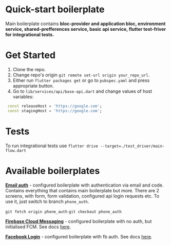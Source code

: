 # Quick-start boilerplate
  Main boilerplate contains **bloc-provider and application bloc, environment service, shared-prefferences service, basic api service, flutter test-friver for integrational tests.**

# Get Started
 1. Clone the repo.
 2. Change repo's origin `git remote set-url origin your_repo_url`.
 3. Either run `flutter packages get` or go to `pubspec.yaml` and press appropriate button.
 4. Go to `lib/services/api/base-api.dart` and change values of host variables:
 ```dart
  const releaseHost = 'https://google.com';
  const stagingHost = 'https://google.com';
  ```

# Tests
  To run integrational tests use `flutter drive --target=./test_driver/main-flow.dart`

# Available boilerplates
  [**Email auth**](https://github.com/korgara/flutter_boilerplate/tree/phone_auth) - configured boilerplate with authentication via email and code. Contains everything that contains main boilerplate but more. There are 2 screens, with form, form validation, configured api login requests etc. To use it, just switch to branch `phone_auth`.

  `git fetch origin phone_auth` `git checkout phone_auth`

  [**Firebase Cloud Messaging**](https://github.com/korgara/flutter_boilerplate/tree/fcm) - configured boilerplate with no auth, but initialised FCM. See docs [here](https://github.com/korgara/flutter_boilerplate/tree/fcm).

  [**Facebook Login**](https://github.com/korgara/flutter_boilerplate/tree/fb-login) - configured boilerplate with fb auth. See docs [here](https://github.com/korgara/flutter_boilerplate/tree/fb-login).
